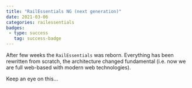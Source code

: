 ```yaml
---
title: "RailEssentials NG (next generation)"
date: 2021-03-06
categories: railessentials
badges:
 - type: success
   tag: success-badge
---
```


After few weeks the `RailEssentials` was reborn. Everything has been rewritten from scratch, the architecture changed fundamental (i.e. now we are full web-based with modern web technologies). 

Keep an eye on this...
